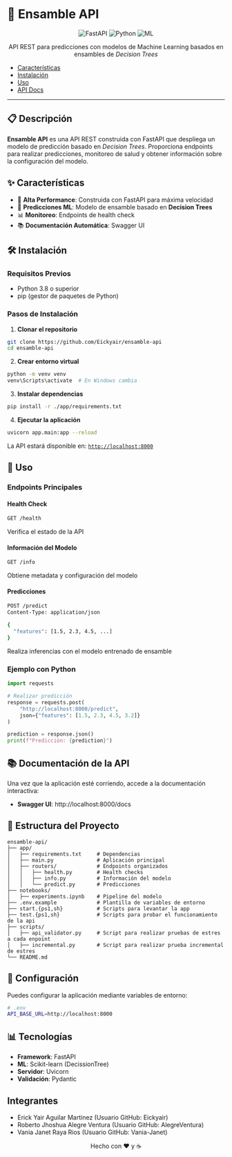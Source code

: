 # 🎯 Ensamble API

<div align="center">

![FastAPI](https://img.shields.io/badge/FastAPI-005571?style=for-the-badge&logo=fastapi)
![Python](https://img.shields.io/badge/python-3.8+-blue.svg?style=for-the-badge&logo=python&logoColor=white)
![ML](https://img.shields.io/badge/ML-RandomForest-green?style=for-the-badge&logo=scikit-learn)

API REST para predicciones con modelos de Machine Learning basados en ensambles de *Decision Trees*

</div>

- [Características](#-características)
- [Instalación](#-instalación)
- [Uso](#-uso)
- [API Docs](#-documentación-de-la-api)

---

## 📋 Descripción

**Ensamble API** es una API REST construida con FastAPI que despliega un modelo de predicción basado en *Decision Trees*. Proporciona endpoints para realizar predicciones, monitoreo de salud y obtener información sobre la configuración del modelo.

## ✨ Características

- 🚀 **Alta Performance**: Construida con FastAPI para máxima velocidad
- 🔮 **Predicciones ML**: Modelo de ensamble basado en **Decision Trees**
- 📊 **Monitoreo**: Endpoints de health check
- 📚 **Documentación Automática**: Swagger UI

## 🛠️ Instalación

### Requisitos Previos

- Python 3.8 o superior
- pip (gestor de paquetes de Python)

### Pasos de Instalación

1. **Clonar el repositorio**
```bash
git clone https://github.com/Eickyair/ensamble-api
cd ensamble-api
```

2. **Crear entorno virtual**
```bash
python -m venv venv
venv\Scripts\activate  # En Windows cambia
```

3. **Instalar dependencias**
```bash
pip install -r ./app/requirements.txt
```

4. **Ejecutar la aplicación**
```bash
uvicorn app.main:app --reload
```

La API estará disponible en: <code>[http://localhost:8000](http://localhost:8000)</code>

## 🚀 Uso

### Endpoints Principales

#### Health Check
```bash
GET /health
```
Verifica el estado de la API

#### Información del Modelo
```bash
GET /info
```
Obtiene metadata y configuración del modelo

#### Predicciones
```bash
POST /predict
Content-Type: application/json

{
  "features": [1.5, 2.3, 4.5, ...]
}
```
Realiza inferencias con el modelo entrenado de ensamble
### Ejemplo con Python

```python
import requests

# Realizar predicción
response = requests.post(
    "http://localhost:8000/predict",
    json={"features": [1.5, 2.3, 4.5, 3.2]}
)

prediction = response.json()
print(f"Predicción: {prediction}")
```

## 📚 Documentación de la API

Una vez que la aplicación esté corriendo, accede a la documentación interactiva:

- **Swagger UI**: http://localhost:8000/docs

## 📁 Estructura del Proyecto

```
ensamble-api/
├── app/
│   ├── requirements.txt     # Dependencias
│   ├── main.py              # Aplicación principal
│   ├── routers/             # Endpoints organizados
│   │   ├── health.py        # Health checks
│   │   ├── info.py          # Información del modelo
│   │   └── predict.py       # Predicciones
├── notebooks/
│   ├── experiments.ipynb    # Pipeline del modelo
├── .env.example             # Plantilla de variables de entorno
├── start.{ps1,sh}           # Scripts para levantar la app
├── test.{ps1,sh}            # Scripts para probar el funcionamiento de la api
├── scripts/
│   ├── api_validator.py     # Script para realizar pruebas de estres a cada enpoint
│   ├── incremental.py       # Script para realizar prueba incremental de estres
└── README.md
```

## 🔧 Configuración

Puedes configurar la aplicación mediante variables de entorno:

```bash
# .env
API_BASE_URL=http://localhost:8000
```


## 📊 Tecnologías

- **Framework**: FastAPI
- **ML**: Scikit-learn (DecissionTree)
- **Servidor**: Uvicorn
- **Validación**: Pydantic

## Integrantes
- Erick Yair Aguilar Martinez (Usuario GitHub: Eickyair)
- Roberto Jhoshua Alegre Ventura (Usuario GitHub: AlegreVentura)
- Vania Janet Raya Rios (Usuario GitHub: Vania-Janet)

<div align="center">
Hecho con ❤️ y ☕
</div>